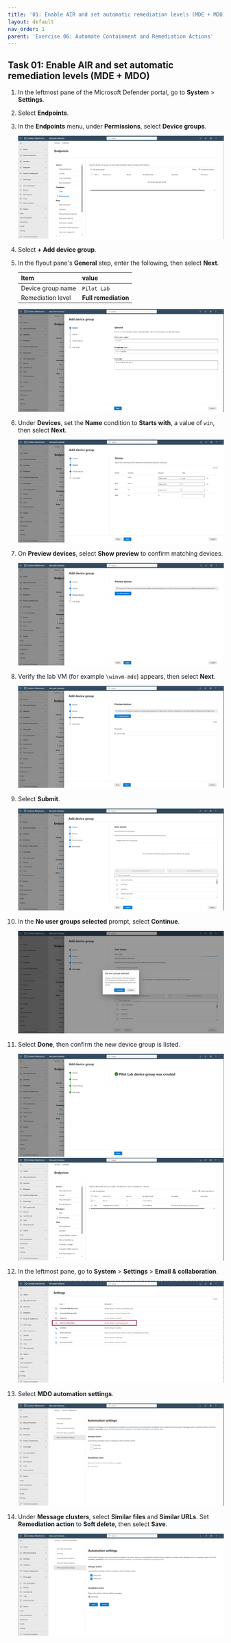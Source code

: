 ```yaml
---
title: '01: Enable AIR and set automatic remediation levels (MDE + MDO)'
layout: default
nav_order: 1
parent: 'Exercise 06: Automate Containment and Remediation Actions'
---
```


## Task 01: Enable AIR and set automatic remediation levels (MDE + MDO)

1. In the leftmost pane of the Microsoft Defender portal, go to **System** > **Settings**.

1. Select **Endpoints**.

1. In the **Endpoints** menu, under **Permissions**, select **Device groups**.  

    ![Containment-1.png](../../media/Containment-1.png)

1. Select **+ Add device group**. 

1. In the flyout pane's **General** step, enter the following, then select **Next**. 

    | Item | value |
    |:---------|:---------|
    | Device group name   | `Pilot Lab`  |
    | Remediation level  | **Full remediation**  |

    ![Containment-2.png](../../media/Containment-2.png)

1. Under **Devices**, set the **Name** condition to **Starts with**, a value of `win`, then select **Next**.  

    ![Containment-3.png](../../media/Containment-3.png)

1. On **Preview devices**, select **Show preview** to confirm matching devices.  

    ![Containment-4.png](../../media/Containment-4.png)

1. Verify the lab VM (for example `\winvm-mde`) appears, then select **Next**.  

    ![Containment-5.png](../../media/Containment-5.png)

1. Select **Submit**.  

    ![Containment-6.png](../../media/Containment-6.png)

1. In the **No user groups selected** prompt, select **Continue**.  

    ![Containment-7.png](../../media/Containment-7.png)

1. Select **Done**, then confirm the new device group is listed.  

    ![Containment-8.png](../../media/Containment-8.png)  
    ![Containment-9.png](../../media/Containment-9.png)

1. In the leftmost pane, go to **System** > **Settings** > **Email & collaboration**.  

    ![aacae27a-59a0-40e6-9289-4c3eb245679b.jpg](../../media/aacae27a-59a0-40e6-9289-4c3eb245679b.jpg)

1. Select **MDO automation settings**.  

    ![Containment-11.png](../../media/Containment-11.png)

1. Under **Message clusters**, select **Similar files** and **Similar URLs**. Set **Remediation action** to **Soft delete**, then select **Save**.  

    ![Containment-12.png](../../media/Containment-12.png)

